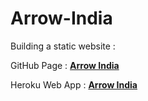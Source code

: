 # Arrow-India
Building a static website :

GitHub Page : <a href="https://souvikmajumder26.github.io/Arrow-India/"><b>Arrow India</b></a>

Heroku Web App : <a href="https://arrowindia.herokuapp.com/"><b>Arrow India</b></a>
